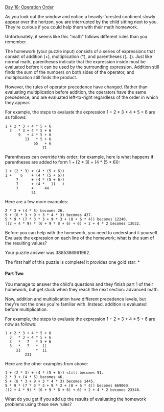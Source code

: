 [Day 18: Operation Order](https://adventofcode.com/2020/day/18)

As you look out the window and notice a heavily-forested continent slowly appear over the horizon, you are interrupted by the child sitting next to you. They're curious if you could help them with their math homework.

Unfortunately, it seems like this "math" follows different rules than you remember.

The homework (your puzzle input) consists of a series of expressions that consist of addition (+), multiplication (*), and parentheses ((...)). Just like normal math, parentheses indicate that the expression inside must be evaluated before it can be used by the surrounding expression. Addition still finds the sum of the numbers on both sides of the operator, and multiplication still finds the product.

However, the rules of operator precedence have changed. Rather than evaluating multiplication before addition, the operators have the same precedence, and are evaluated left-to-right regardless of the order in which they appear.

For example, the steps to evaluate the expression 1 + 2 * 3 + 4 * 5 + 6 are as follows:

```
1 + 2 * 3 + 4 * 5 + 6
  3   * 3 + 4 * 5 + 6
      9   + 4 * 5 + 6
         13   * 5 + 6
             65   + 6
                 71
```

Parentheses can override this order; for example, here is what happens if parentheses are added to form 1 + (2 * 3) + (4 * (5 + 6)):

```
1 + (2 * 3) + (4 * (5 + 6))
1 +    6    + (4 * (5 + 6))
     7      + (4 * (5 + 6))
     7      + (4 *   11   )
     7      +     44
            51
```
Here are a few more examples:

```
2 * 3 + (4 * 5) becomes 26.
5 + (8 * 3 + 9 + 3 * 4 * 3) becomes 437.
5 * 9 * (7 * 3 * 3 + 9 * 3 + (8 + 6 * 4)) becomes 12240.
((2 + 4 * 9) * (6 + 9 * 8 + 6) + 6) + 2 + 4 * 2 becomes 13632.
```
Before you can help with the homework, you need to understand it yourself. Evaluate the expression on each line of the homework; what is the sum of the resulting values?

Your puzzle answer was 3885386961962.

The first half of this puzzle is complete! It provides one gold star: *

#### Part Two

You manage to answer the child's questions and they finish part 1 of their homework, but get stuck when they reach the next section: advanced math.

Now, addition and multiplication have different precedence levels, but they're not the ones you're familiar with. Instead, addition is evaluated before multiplication.

For example, the steps to evaluate the expression 1 + 2 * 3 + 4 * 5 + 6 are now as follows:

```
1 + 2 * 3 + 4 * 5 + 6
  3   * 3 + 4 * 5 + 6
  3   *   7   * 5 + 6
  3   *   7   *  11
     21       *  11
         231
```

Here are the other examples from above:

```
1 + (2 * 3) + (4 * (5 + 6)) still becomes 51.
2 * 3 + (4 * 5) becomes 46.
5 + (8 * 3 + 9 + 3 * 4 * 3) becomes 1445.
5 * 9 * (7 * 3 * 3 + 9 * 3 + (8 + 6 * 4)) becomes 669060.
((2 + 4 * 9) * (6 + 9 * 8 + 6) + 6) + 2 + 4 * 2 becomes 23340.
```

What do you get if you add up the results of evaluating the homework problems using these new rules?